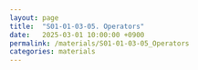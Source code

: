 ```yaml
---
layout: page
title:  "S01-01-03-05. Operators"
date:   2025-03-01 10:00:00 +0900
permalink: /materials/S01-01-03-05_Operators
categories: materials
---
```



